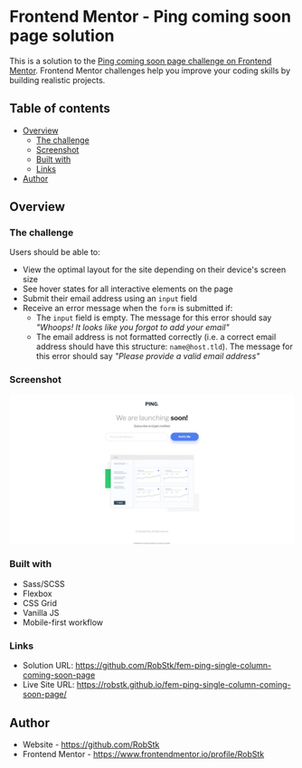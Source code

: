 # Frontend Mentor - Ping coming soon page solution

This is a solution to the [Ping coming soon page challenge on Frontend Mentor](https://www.frontendmentor.io/challenges/ping-single-column-coming-soon-page-5cadd051fec04111f7b848da). Frontend Mentor challenges help you improve your coding skills by building realistic projects. 

## Table of contents

- [Overview](#overview)
  - [The challenge](#the-challenge)
  - [Screenshot](#screenshot)
  - [Built with](#built-with)
  - [Links](#links)
- [Author](#author)

## Overview

### The challenge

Users should be able to:

- View the optimal layout for the site depending on their device's screen size
- See hover states for all interactive elements on the page
- Submit their email address using an `input` field
- Receive an error message when the `form` is submitted if:
	- The `input` field is empty. The message for this error should say *"Whoops! It looks like you forgot to add your email"*
	- The email address is not formatted correctly (i.e. a correct email address should have this structure: `name@host.tld`). The message for this error should say *"Please provide a valid email address"*

### Screenshot

![](./screenshot.jpeg)

### Built with

- Sass/SCSS
- Flexbox
- CSS Grid
- Vanilla JS
- Mobile-first workflow

### Links

- Solution URL: https://github.com/RobStk/fem-ping-single-column-coming-soon-page
- Live Site URL: https://robstk.github.io/fem-ping-single-column-coming-soon-page/

## Author

- Website - https://github.com/RobStk
- Frontend Mentor - https://www.frontendmentor.io/profile/RobStk
